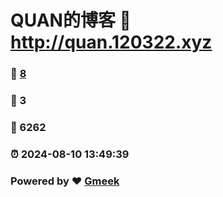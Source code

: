# QUAN的博客 :link: http://quan.120322.xyz 
### :page_facing_up: [8](http://quan.120322.xyz/tag.html) 
### :speech_balloon: 3 
### :hibiscus: 6262 
### :alarm_clock: 2024-08-10 13:49:39 
### Powered by :heart: [Gmeek](https://github.com/Meekdai/Gmeek)
